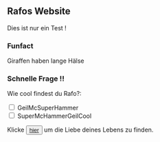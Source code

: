 

## Rafos Website

Dies ist nur ein Test !

### Funfact

Giraffen haben lange Hälse


### Schnelle Frage !!

<p>Wie cool findest du Rafo?:</p>

<div>
  <input type="checkbox" id="scales" name="scales">
  <label for="scales">GeilMcSuperHammer</label>
</div>

<div>
  <input type="checkbox" id="horns" name="horns">
  <label for="horns">SuperMcHammerGeilCool</label>
</div>


Klicke <button><a href="https://www.youtube.com/watch?v=Cs3JHdw2tEQ">hier</a></button> um die Liebe deines Lebens zu finden.
